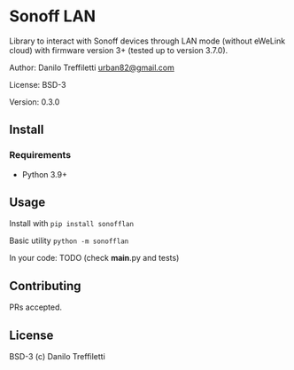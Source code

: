 # Sonoff LAN

Library to interact with Sonoff devices through LAN mode (without eWeLink cloud) with firmware
version 3+ (tested up to version 3.7.0).

Author: Danilo Treffiletti <urban82@gmail.com>

License: BSD-3

Version: 0.3.0

## Install

### Requirements
* Python 3.9+

## Usage
Install with
```pip install sonofflan```

Basic utility
```python -m sonofflan```

In your code:
TODO (check __main__.py and tests)

## Contributing
PRs accepted.

## License
BSD-3 (c) Danilo Treffiletti
